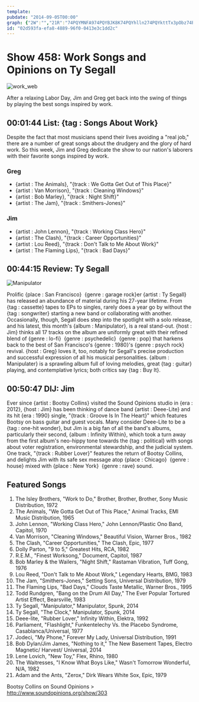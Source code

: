 ```yaml
---
template: 
pubdate: "2014-09-05T00:00"
graph: {"2W":"","21R":"74PQYMNFA974PQYBJK8K74PQYhlln274PQYkttTx3pObz74PQY74PQYaHCGg74PQYMqZHt74PQY9MGtl74PQY8NDt29MGtlhlln2aHCGghlln2MqZHthlln2GFCFUhlln297qipX6cfd97qipBHm1G","2CN":"BBH04JQ4liTuQZKX6cfdBBH04I61tWBBH04TuQZK6U2QWTuQZK"}
id: "02d593fa-efa8-4889-96f0-0413e3c1dd2c"
---
```






# Show 458: Work Songs and Opinions on Ty Segall

![work_web](https://static.soundopinions.org/images/2014/work_web.jpg)

After a relaxing Labor Day, Jim and Greg get back into the swing of things by playing the best songs inspired by work.



## 00:01:44 List: {tag : Songs About Work}

Despite the fact that most musicians spend their lives avoiding a "real job," there are a number of great songs about the drudgery and the glory of hard work. So this week, Jim and Greg dedicate the show to our nation's laborers with their favorite songs inspired by work.


### Greg

- {artist : The Animals}, "{track : We Gotta Get Out of This Place}"
- {artist : Van Morrison}, "{track : Cleaning Windows}"
- {artist : Bob Marley}, "{track : Night Shift}"
- {artist : The Jam}, "{track : Smithers-Jones}"


### Jim

- {artist : John Lennon}, "{track : Working Class Hero}"
- {artist : The Clash}, "{track : Career Opportunities}"
- {artist : Lou Reed}, "{track : Don't Talk to Me About Work}"
- {artist : The Flaming Lips}, "{track : Bad Days}"



## 00:44:15 Review: Ty Segall

![Manipulator](https://static.soundopinions.org/assets/458/21R0.jpg)

Prolific {place : San Francisco}  {genre : garage rock}er {artist : Ty Segall} has released an abundance of material during his 27-year lifetime. From {tag : cassette} tapes to EPs to singles, rarely does a year go by without the {tag : songwriter} starting a new band or collaborating with another. Occasionally, though, Segall does step into the spotlight with a solo release, and his latest, this month's {album : Manipulator}, is a real stand-out. {host : Jim} thinks all 17 tracks on the album are uniformly great with their refined blend of {genre : lo-fi}  {genre : psychedelic}  {genre : pop} that harkens back to the best of San Francisco's {genre : 1980}'s {genre : psych rock} revival. {host : Greg} loves it, too, notably for Segall's precise production and successful expression of all his musical personalities. {album : Manipulater} is a sprawling album full of loving melodies, great {tag : guitar} playing, and contemplative lyrics; both critics say {tag : Buy It}.



## 00:50:47 DIJ: Jim

Ever since {artist : Bootsy Collins} visited the Sound Opinions studio in {era : 2012}, {host : Jim} has been thinking of dance band {artist : Deee-Lite} and its hit {era : 1990} single, "{track : Groove Is In The Heart}" which features Bootsy on bass guitar and guest vocals. Many consider Deee-Lite to be a {tag : one-hit wonder}, but Jim is a big fan of all the band's albums, particularly their second, {album : Infinity Within}, which took a turn away from the first album's neo-hippy tone towards the {tag : political} with songs about voter registration, environmental stewardship, and the judicial system. One track, "{track : Rubber Lover}" features the return of Bootsy Collins, and delights Jim with its safe sex message atop {place : Chicago}  {genre : house} mixed with {place : New York}  {genre : rave} sound.



## Featured Songs

1. The Isley Brothers, "Work to Do," Brother, Brother, Brother, Sony Music Distribution, 1972
2. The Animals, "We Gotta Get Out of This Place," Animal Tracks, EMI Music Distribution, 1965
3. John Lennon, "Working Class Hero," John Lennon/Plastic Ono Band, Capitol, 1970
4. Van Morrison, "Cleaning Windows," Beautiful Vision, Warner Bros., 1982
5. The Clash, "Career Opportunities," The Clash, Epic, 1977
6. Dolly Parton, "9 to 5," Greatest Hits, RCA, 1982
7. R.E.M., "Finest Worksong," Document, Capitol, 1987
8. Bob Marley & the Wailers, "Night Shift," Rastaman Vibration, Tuff Gong, 1976
9. Lou Reed, "Don't Talk to Me About Work," Legendary Hearts, BMG, 1983
10. The Jam, "Smithers-Jones," Setting Sons, Universal Distribution, 1979
11. The Flaming Lips, "Bad Days," Clouds Taste Metallic, Warner Bros., 1995
12. Todd Rundgren, "Bang on the Drum All Day," The Ever Popular Tortured Artist Effect, Bearsville, 1983
13. Ty Segall, "Manipulator," Manipulator, Spunk, 2014
14. Ty Segall, "The Clock," Manipulator, Spunk, 2014
15. Deee-lite, "Rubber Lover," Infinity Within, Elektra, 1992
16. Parliament, "Flashlight," Funkentelechy Vs. the Placebo Syndrome, Casablanca/Universal, 1977
17. Jodeci, "My Phone," Forever My Lady, Universal Distribution, 1991
18. Bob Dylan/Jim James, "Nothing to it," The New Basement Tapes, Electro Magnetic/ Harvest/ Universal, 2014
19. Lene Lovich, "New Toy," Flex, Rhino, 1980
20. The Waitresses, "I Know What Boys Like," Wasn't Tomorrow Wonderful, N/A, 1982
21. Adam and the Ants, "Zerox," Dirk Wears White Sox, Epic, 1979

Bootsy Collins on Sound Opinions > http://www.soundopinions.org/show/303